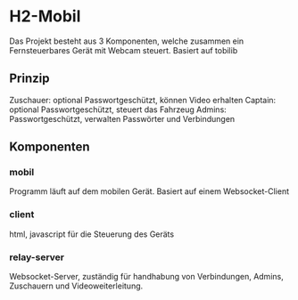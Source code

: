 # H2-Mobil
Das Projekt besteht aus 3 Komponenten, welche zusammen ein Fernsteuerbares Gerät mit Webcam steuert. Basiert auf tobilib

## Prinzip
Zuschauer: optional Passwortgeschützt, können Video erhalten
Captain: optional Passwortgeschützt, steuert das Fahrzeug
Admins: Passwortgeschützt, verwalten Passwörter und Verbindungen

## Komponenten
### mobil
Programm läuft auf dem mobilen Gerät. Basiert auf einem Websocket-Client
### client
html, javascript für die Steuerung des Geräts
### relay-server
Websocket-Server, zuständig für handhabung von Verbindungen, Admins, Zuschauern und Videoweiterleitung.